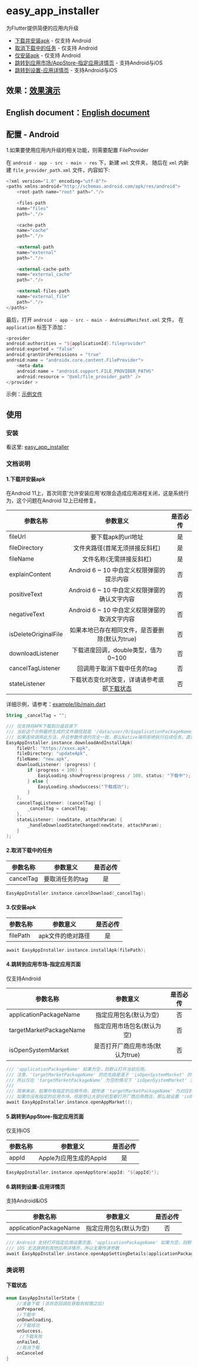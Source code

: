 # easy_app_installer

为Flutter提供简便的应用内升级

* [下载并安装apk](#downloadAndInstallApk) - 仅支持 Android
* [取消下载中的任务](#cancelDownloadingTask) - 仅支持 Android
* [仅安装apk](#onlyInstallApk) - 仅支持 Android
* [跳转到应用市场/AppStore-指定应用详情页](#openAppMarket) - 支持Android与iOS
* [跳转到设置-应用详情页](#openAppSettingDetails) - 支持Android与iOS

## 效果：[效果演示](https://github.com/gfslx999/easy_app_installer/blob/master/example/PREVIEW.md)

## English document：[English document](https://github.com/gfslx999/easy_app_installer/blob/master/example/README.md)

## 配置 - Android

1.如果要使用应用内升级的相关功能，则需要配置 FileProvider

在 `android - app - src - main - res` 下，新建 `xml` 文件夹， 随后在 `xml` 内新建 `file_provider_path.xml` 文件，内容如下:

```kotlin
<?xml version="1.0" encoding="utf-8"?>
<paths xmlns:android="http://schemas.android.com/apk/res/android">
    <root-path name="root" path="."/>
    
    <files-path
    name="files"
    path="."/>
    
    <cache-path
    name="cache"
    path="."/>
    
    <external-path
    name="external"
    path="."/>
    
    <external-cache-path
    name="external_cache"
    path="."/>
    
    <external-files-path
    name="external_file"
    path="."/>
</paths>
```

最后，打开 `android - app - src - main - AndroidManifest.xml` 文件， 在 `application` 标签下添加：

```kotlin
<provider
android:authorities = "${applicationId}.fileprovider"
android:exported = "false"
android:grantUriPermissions = "true"
android:name = "androidx.core.content.FileProvider">
    <meta-data
    android:name = "android.support.FILE_PROVIDER_PATHS"
    android:resource = "@xml/file_provider_path" />
</provider >
```

示例：[示例文件](https://github.com/gfslx999/easy_app_installer/blob/master/example/android/app/src/main/AndroidManifest.xml)

## 使用

### 安装

看这里: [easy_app_installer](https://pub.flutter-io.cn/packages/easy_app_installer/install)

### 文档说明

#### <span id="downloadAndInstallApk">1.下载并安装apk</span>

在Android 11上，首次同意'允许安装应用'权限会造成应用进程关闭，这是系统行为，这个问题在Android 12上已经修复。

| 参数名称 | 参数意义 | 是否必传 |
| ------ | :------: | :------: |
| fileUrl | 要下载apk的url地址 | 是 |
| fileDirectory | 文件夹路径(首尾无须拼接反斜杠) | 是 |
| fileName | 文件名称(无需拼接反斜杠) | 是 |
| explainContent | Android 6 ~ 10 中自定义权限弹窗的提示内容 | 否 |
| positiveText | Android 6 ~ 10 中自定义权限弹窗的确认文字内容 | 否 |
| negativeText | Android 6 ~ 10 中自定义权限弹窗的取消文字内容 | 否 |
| isDeleteOriginalFile | 如果本地已存在相同文件，是否要删除(默认为true) | 否 |
| downloadListener | 下载进度回调，double类型，值为 0~100 | 否 |
| cancelTagListener | 回调用于取消下载中任务的tag | 否 |
| stateListener | 下载状态变化时改变，详请请参考底部[下载状态](#classDesDownloadState) | 否 |

详细示例，请参考：[example/lib/main.dart](https://github.com/gfslx999/easy_app_installer/blob/master/example/lib/main.dart)

```kotlin
String _cancelTag = "";

/// 仅支持将APK下载到沙盒目录下
/// 当前这个示例最终生成的文件路径就是 '/data/user/0/$applicationPackageName/files/updateApk/new.apk'
/// 如果连续调用此方法，并且参数传递的完全一致，那么Native端将拒绝执行后续任务，直到下载中的任务执行完毕。
EasyAppInstaller.instance.downloadAndInstallApk(
    fileUrl: "https://xxxx.apk",
    fileDirectory: "updateApk",
    fileName: "new.apk",
    downloadListener: (progress) {
        if (progress < 100) {
            EasyLoading.showProgress(progress / 100, status: "下载中");
        } else {
            EasyLoading.showSuccess("下载成功");
        }
    },
    cancelTagListener: (cancelTag) {
        _cancelTag = cancelTag;
    },
    stateListener: (newState, attachParam) {
        _handleDownloadStateChanged(newState, attachParam);
    }
);
```

#### <span id="cancelDownloadingTask">2.取消下载中的任务</span>

| 参数名称 | 参数意义 | 是否必传 |
| ------ | :------: | :------: |
| cancelTag | 要取消任务的tag | 是 |

```kotlin
EasyAppInstaller.instance.cancelDownload(_cancelTag);
```

#### <span id="onlyInstallApk">3.仅安装apk</span>

| 参数名称 | 参数意义 | 是否必传 |
| ------ | :------: | :------: |
| filePath | apk文件的绝对路径 | 是 |

```kotlin
await EasyAppInstaller.instance.installApk(filePath);
```

#### <span id="openAppMarket">4.跳转到应用市场-指定应用页面</span>

仅支持Android

| 参数名称 | 参数意义 | 是否必传 |
| ------ | :------: | :------: |
| applicationPackageName | 指定应用包名(默认为空) | 否 |
| targetMarketPackageName | 指定应用市场包名(默认为空) | 否 |
| isOpenSystemMarket | 是否打开厂商应用市场(默认为true) | 否 |

```kotlin
/// 'applicationPackageName' 如果为空，则默认打开当前应用。
/// 注意，'targetMarketPackageName' 的优先级是高于 'isOpenSystemMarket' 的，
/// 所以仅在 'targetMarketPackageName' 为空的情况下 'isOpenSystemMarket' 才会生效。
///
/// 简单来说，如果你有指定的应用市场，就传递 'targetMarketPackageName' 为对应的包名；
/// 如果你没有指定的应用市场，但是想让大部分机型都打开厂商应用商店，那么就设置 'isOpenSystemMarket' 为true
await EasyAppInstaller.instance.openAppMarket();
```

#### 5.跳转到AppStore-指定应用页面

仅支持iOS

| 参数名称 | 参数意义 | 是否必传 |
| ------ | :------: | :------: |
| appId | Apple为应用生成的AppId | 是 |

```kotlin
EasyAppInstaller.instance.openAppStore(appId: "${appId}");
```

#### <span id="openAppSettingDetails">6.跳转到设置-应用详情页</span>

支持Android&iOS

| 参数名称 | 参数意义 | 是否必传 |
| ------ | :------: | :------: |
| applicationPackageName | 指定应用包名(默认为空) | 否 |

```kotlin
/// Android 支持打开指定应用设置页面，'applicationPackageName' 如果为空，则默认打开当前应用。
/// iOS 无法跳转到其他应用详情页，所以无需传递参数
await EasyAppInstaller.instance.openAppSettingDetails(applicationPackageName: "$targetAppPackage");
```

### 类说明

#### <span id="classDesDownloadState">下载状态</span>

```kotlin
enum EasyAppInstallerState {
    //准备下载 (该状态回调在获取到权限之后)
    onPrepared,
    //下载中
    onDownloading,
    //下载成功
    onSuccess,
     //下载失败
    onFailed,
    //取消下载
    onCanceled
}
```

